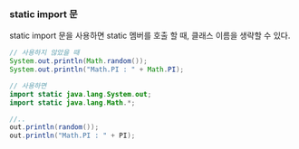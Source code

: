 ### static import 문

static import 문을 사용하면 static 멤버를 호출 할 때, 클래스 이름을 생략할 수 있다.

```java
// 사용하지 않았을 때
System.out.println(Math.random());
System.out.println("Math.PI : " + Math.PI);
```

```java
// 사용하면
import static java.lang.System.out;
import static java.lang.Math.*;

//..
out.println(random());
out.println("Math.PI : " + PI);
```
